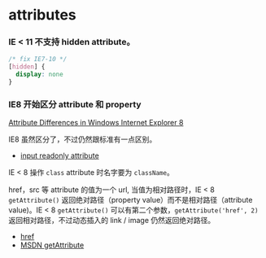 # attributes

### IE < 11 不支持 hidden attribute。

```css
/* fix IE7-10 */
[hidden] {
  display: none
}
```

### IE8 开始区分 attribute 和 property

[Attribute Differences in Windows Internet Explorer 8](https://msdn.microsoft.com/en-us/library/dd347148.aspx)

IE8 虽然区分了，不过仍然跟标准有一点区别。

- [input readonly attribute](./readonly.html)

IE < 8 操作 `class` attribute 时名字要为 `className`。

href，src 等 attribute 的值为一个 url, 当值为相对路径时，IE < 8 `getAttribute()` 返回绝对路径（property value）而不是相对路径（attribute value)。IE < 8 `getAttribute()` 可以有第二个参数，`getAttribute('href', 2)` 返回相对路径，不过动态插入的 link / image 仍然返回绝对路径。

- [href](./href.html)
- [MSDN getAttribute](https://msdn.microsoft.com/en-us/library/ms536429.aspx)
